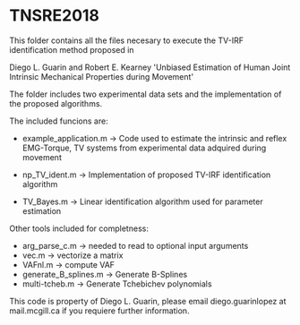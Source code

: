 # TNSRE2018

This folder contains all the files necesary to execute the TV-IRF identification method proposed in 

Diego L. Guarin and Robert E. Kearney 'Unbiased Estimation of Human Joint Intrinsic
Mechanical Properties during Movement'

The folder includes two experimental data sets and the implementation of the proposed algorithms. 

The included funcions are:

- example_application.m -> Code used to estimate the intrinsic and reflex EMG-Torque, TV systems from experimental data
			   adquired during movement

- np_TV_ident.m -> Implementation of proposed TV-IRF identification algorithm

- TV_Bayes.m  -> Linear identification algorithm used for parameter estimation



Other tools included for completness:
- arg_parse_c.m  -> needed to read to optional input arguments
- vec.m -> vectorize a matrix
- VAFnl.m -> compute VAF
- generate_B_splines.m -> Generate B-Splines
- multi-tcheb.m -> Generate Tchebichev polynomials


This code is property of Diego L. Guarin, please email diego.guarinlopez at mail.mcgill.ca if you requiere further information.

